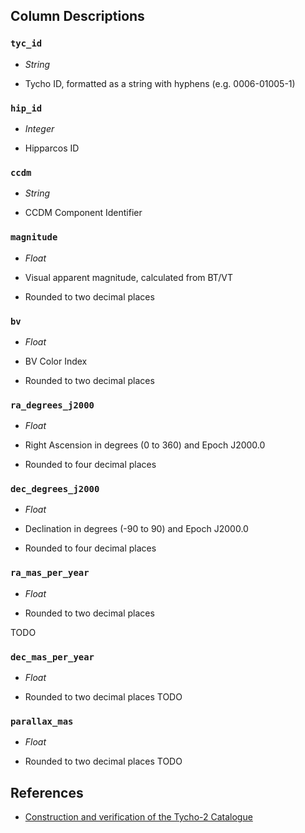 

## Column Descriptions

### `tyc_id`

- _String_

- Tycho ID, formatted as a string with hyphens (e.g. 0006-01005-1)

### `hip_id`

- _Integer_

- Hipparcos ID

### `ccdm`

- _String_

- CCDM Component Identifier

### `magnitude`

- _Float_

- Visual apparent magnitude, calculated from BT/VT
- Rounded to two decimal places

### `bv`

- _Float_

- BV Color Index
- Rounded to two decimal places

### `ra_degrees_j2000`

- _Float_

- Right Ascension in degrees (0 to 360) and Epoch J2000.0
- Rounded to four decimal places

### `dec_degrees_j2000`

- _Float_

- Declination in degrees (-90 to 90) and Epoch J2000.0
- Rounded to four decimal places

### `ra_mas_per_year`

- _Float_

- Rounded to two decimal places

TODO

### `dec_mas_per_year`

- _Float_

- Rounded to two decimal places
TODO

### `parallax_mas`

- _Float_

- Rounded to two decimal places
TODO

## References

- [Construction and verification of the Tycho-2 Catalogue](https://ui.adsabs.harvard.edu/abs/2000A%26A...357..367H/abstract)